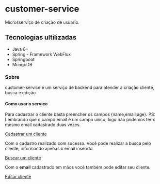 # customer-service

Microsserviço de criação de usuario.

## Técnologias ultilizadas

- Java 8+
- Spring - Framework WebFlux
- Springboot
- MongoDB

### Sobre

customer-service é um serviço de backend para atender a criação cliente, busca e edição

#### Como usar o serviço

Para cadastrar o cliente basta preencher os campos {name,email,age}. PS: Lembrando que o campo email é um campo unico, logo não podemos ter o mesmo email cadastrado duas vezes.

[Cadastrar um cliente](https://customer-service.herokuapp.com/swagger-ui.html#/customer-api/postElectionUsingPOST)

Com o cadastro realizado com sucesso. Você pode realizar a busca pelo cliente, informando apenas o email inserido.

[Buscar um cliente](https://customer-service.herokuapp.com/swagger-ui.html#/election-api/postElectionUsingPOST_1)


Com o **email** cadastrado em mãos você também pode editar seu cliente.

[Editar cliente](https://customer-service.herokuapp.com/swagger-ui.html#/election-api/postElectionUsingPOST_1)


```
